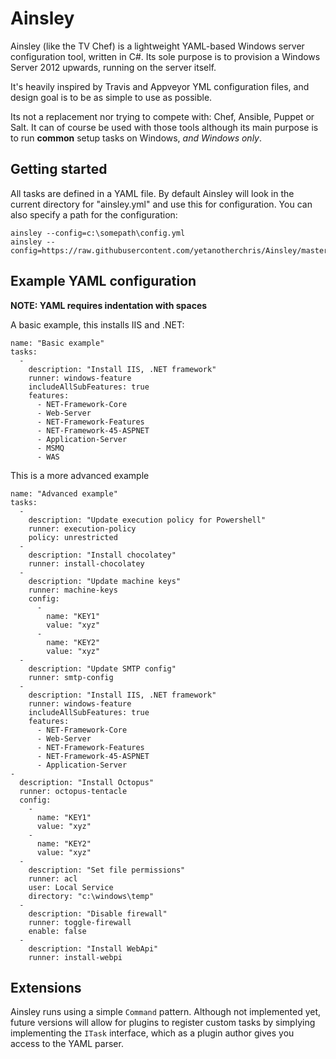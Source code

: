 # Ainsley

Ainsley (like the TV Chef) is a lightweight YAML-based Windows server configuration tool, written in C#. Its sole purpose is to provision a Windows Server 2012 upwards, running on the server itself.

It's heavily inspired by Travis and Appveyor YML configuration files, and design goal is to be as simple to use as possible.

Its not a replacement nor trying to compete with: Chef, Ansible, Puppet or Salt. It can of course be used with those tools although its main purpose is to run **common** setup tasks on Windows, *and Windows only*.

## Getting started

All tasks are defined in a YAML file. By default Ainsley will look in the current directory for "ainsley.yml" and use this for configuration. You can also specify a path for the configuration:

    ainsley --config=c:\somepath\config.yml
    ainsley --config=https://raw.githubusercontent.com/yetanotherchris/Ainsley/master/someconfig.yml
  
## Example YAML configuration

**NOTE: YAML requires indentation with spaces**

A basic example, this installs IIS and .NET:

    name: "Basic example"
    tasks:
      -
        description: "Install IIS, .NET framework"
        runner: windows-feature
        includeAllSubFeatures: true
        features: 
          - NET-Framework-Core
          - Web-Server
          - NET-Framework-Features
          - NET-Framework-45-ASPNET
          - Application-Server
          - MSMQ
          - WAS

This is a more advanced example

    name: "Advanced example"
    tasks:
      - 
        description: "Update execution policy for Powershell"
        runner: execution-policy
        policy: unrestricted
      - 
        description: "Install chocolatey"
        runner: install-chocolatey
      - 
        description: "Update machine keys"
        runner: machine-keys
        config:
          -
            name: "KEY1"
            value: "xyz"
          -
            name: "KEY2"
            value: "xyz"
      - 
        description: "Update SMTP config"
        runner: smtp-config
      -
        description: "Install IIS, .NET framework"
        runner: windows-feature
        includeAllSubFeatures: true
        features: 
          - NET-Framework-Core
          - Web-Server
          - NET-Framework-Features
          - NET-Framework-45-ASPNET
          - Application-Server
    - 
      description: "Install Octopus"
      runner: octopus-tentacle
      config:
        -
          name: "KEY1"
          value: "xyz"
        -
          name: "KEY2"
          value: "xyz"
      - 
        description: "Set file permissions"
        runner: acl
        user: Local Service
        directory: "c:\windows\temp"
      - 
        description: "Disable firewall"
        runner: toggle-firewall
        enable: false
      - 
        description: "Install WebApi"
        runner: install-webpi
    
## Extensions

Ainsley runs using a simple `Command` pattern. Although not implemented yet, future versions will allow for plugins to register custom tasks by simplying implementing the `ITask` interface, which as a plugin author gives you access to the YAML parser.
